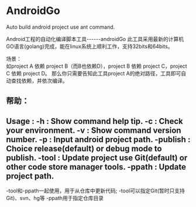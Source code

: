 AndroidGo
=========

Auto build android project use ant command.

Android工程的自动化编译脚本工具------androidGo
  此工具采用最新的计算机GO语言(golang)完成，能在linux系统上顺利工作，支持32bits和64bits。

场景：<br>
  如project A 依赖 project B（而B也依赖D），project B 依赖 project C，project C 依赖 project D。
  那么你只需要告知此工具project A的绝对路径，工具即可自动查找依赖，并依次编译。

帮助：<br>
 ------------------------
 Usage :
       -h : Show command help tip.
       -c : Check your environment.
       -v : Show command version number.
       -p : Input android project path.
       -publish : Choice release(default) or debug mode to publish.
       -tool    : Update project use Git(default) or other code store manager tools.
       -ppath   : Update project path.
 ------------------------
 -tool和-ppath一起使用，用于从仓库中更新代码;
 -tool可以指定Git(暂时只支持Git)、svn、hg等
 -ppath用于指定仓库目录
